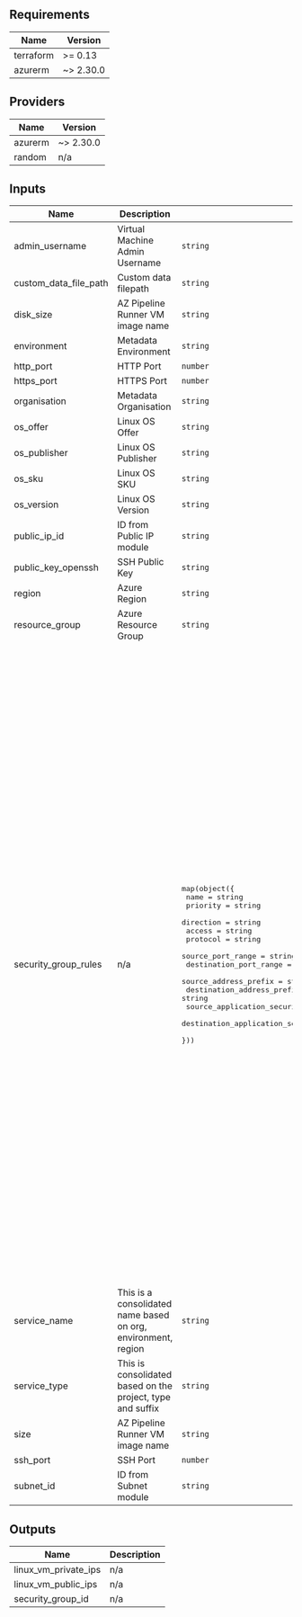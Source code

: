 ## Requirements

| Name | Version |
|------|---------|
| terraform | >= 0.13 |
| azurerm | ~> 2.30.0 |

## Providers

| Name | Version |
|------|---------|
| azurerm | ~> 2.30.0 |
| random | n/a |

## Inputs

| Name | Description | Type | Default | Required |
|------|-------------|------|---------|:--------:|
| admin\_username | Virtual Machine Admin Username | `string` | `"azure-user"` | no |
| custom\_data\_file\_path | Custom data filepath | `string` | n/a | yes |
| disk\_size | AZ Pipeline Runner VM image name | `string` | `120` | no |
| environment | Metadata Environment | `string` | n/a | yes |
| http\_port | HTTP Port | `number` | `80` | no |
| https\_port | HTTPS Port | `number` | `443` | no |
| organisation | Metadata Organisation | `string` | n/a | yes |
| os\_offer | Linux OS Offer | `string` | n/a | yes |
| os\_publisher | Linux OS Publisher | `string` | n/a | yes |
| os\_sku | Linux OS SKU | `string` | n/a | yes |
| os\_version | Linux OS Version | `string` | `"latest"` | no |
| public\_ip\_id | ID from Public IP module | `string` | n/a | yes |
| public\_key\_openssh | SSH Public Key | `string` | n/a | yes |
| region | Azure Region | `string` | `"euwest"` | no |
| resource\_group | Azure Resource Group | `string` | n/a | yes |
| security\_group\_rules | n/a | <pre>map(object({<br>    name                                        = string<br>    priority                                    = string<br>    direction                                   = string<br>    access                                      = string<br>    protocol                                    = string<br>    source_port_range                           = string<br>    destination_port_range                      = string<br>    source_address_prefix                       = string<br>    destination_address_prefix                  = string<br>    source_application_security_group_ids       = list(string)<br>    destination_application_security_group_ids  = list(string)<br>  }))</pre> | <pre>{<br>  "http": {<br>    "access": "Allow",<br>    "destination_address_prefix": "*",<br>    "destination_application_security_group_ids": [<br>      "*"<br>    ],<br>    "destination_port_range": "80",<br>    "direction": "Inbound",<br>    "name": "http",<br>    "priority": "1003",<br>    "protocol": "tcp",<br>    "source_address_prefix": "*",<br>    "source_application_security_group_ids": [<br>      "*"<br>    ],<br>    "source_port_range": "80"<br>  },<br>  "https": {<br>    "access": "Allow",<br>    "destination_address_prefix": "*",<br>    "destination_application_security_group_ids": [<br>      "*"<br>    ],<br>    "destination_port_range": "443",<br>    "direction": "Inbound",<br>    "name": "https",<br>    "priority": "1002",<br>    "protocol": "tcp",<br>    "source_address_prefix": "*",<br>    "source_application_security_group_ids": [<br>      "*"<br>    ],<br>    "source_port_range": "443"<br>  },<br>  "ssh": {<br>    "access": "Allow",<br>    "destination_address_prefix": "*",<br>    "destination_application_security_group_ids": [<br>      "*"<br>    ],<br>    "destination_port_range": "22",<br>    "direction": "Inbound",<br>    "name": "ssh",<br>    "priority": "1001",<br>    "protocol": "tcp",<br>    "source_address_prefix": "*",<br>    "source_application_security_group_ids": [<br>      "*"<br>    ],<br>    "source_port_range": "22"<br>  }<br>}</pre> | no |
| service\_name | This is a consolidated name based on org, environment, region | `string` | n/a | yes |
| service\_type | This is consolidated based on the project, type and suffix | `string` | n/a | yes |
| size | AZ Pipeline Runner VM image name | `string` | `"Standard_DS1_v2"` | no |
| ssh\_port | SSH Port | `number` | `22` | no |
| subnet\_id | ID from Subnet module | `string` | n/a | yes |

## Outputs

| Name | Description |
|------|-------------|
| linux\_vm\_private\_ips | n/a |
| linux\_vm\_public\_ips | n/a |
| security\_group\_id | n/a |

